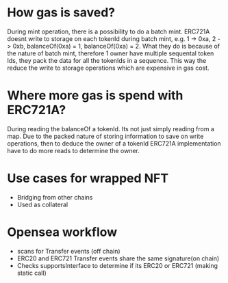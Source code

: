 # How gas is saved?

During mint operation, there is a possibility to do a batch mint. ERC721A doesnt write to storage on each tokenId during batch mint, e.g. 1 -> 0xa, 2 -> 0xb, balanceOf(0xa) = 1, balanceOf(0xa) = 2. What they do is because of the nature of batch mint, therefore 1 owner have multiple sequental token Ids, they pack the data for all the tokenIds in a sequence. This way the reduce the write to storage operations which are expensive in gas cost.

# Where more gas is spend with ERC721A?
During reading the balanceOf a tokenId. Its not just simply reading from a map. Due to the packed nature of storing information to save on write operations, then to deduce the owner of a tokenId ERC721A implementation have to do more reads to determine the owner.


# Use cases for wrapped NFT
 - Bridging from other chains
 - Used as collateral

# Opensea workflow
 - scans for Transfer events (off chain)
 - ERC20 and ERC721 Transfer events share the same signature(on chain)
 - Checks supportsInterface to determine if its ERC20 or ERC721 (making static call)
